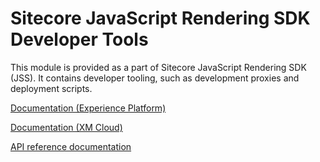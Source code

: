 # Sitecore JavaScript Rendering SDK Developer Tools

This module is provided as a part of Sitecore JavaScript Rendering SDK (JSS). It contains developer tooling, such as development proxies and deployment scripts.

[Documentation (Experience Platform)](https://doc.sitecore.com/xp/en/developers/hd/201/sitecore-headless-development/sitecore-javascript-rendering-sdks--jss-.html)

[Documentation (XM Cloud)](https://doc.sitecore.com/xmc/en/developers/xm-cloud/sitecore-javascript-rendering-sdks--jss-.html)

[API reference documentation](/ref-docs/sitecore-jss-dev-tools/)
